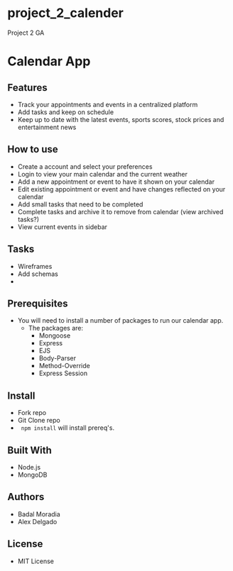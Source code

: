 # project_2_calender
Project 2 GA

# Calendar App

## Features


* Track your appointments and events in a centralized platform
* Add tasks and keep on schedule
* Keep up to date with the latest events, sports scores, stock prices and entertainment news


## How to use

* Create a account and select your preferences
* Login to view your main calendar and the current weather
* Add a new appointment or event to have it shown on your calendar
* Edit existing appointment or event and have changes reflected on your calendar
* Add small tasks that need to be completed
* Complete tasks and archive it to remove from calendar (view archived tasks?)
* View current events in sidebar


## Tasks 
* Wireframes
* Add schemas 
* 

## Prerequisites
* You will need to install a number of packages to run our calendar app. 
  * The packages are: 
      * Mongoose 
      * Express 
      * EJS 
      * Body-Parser
      * Method-Override
      * Express Session


## Install 
* Fork repo 
* Git Clone repo
* ``` npm install``` will install prereq's. 

## Built With 
* Node.js
* MongoDB


## Authors 
* Badal Moradia 
* Alex Delgado  


## License 
* MIT License 







